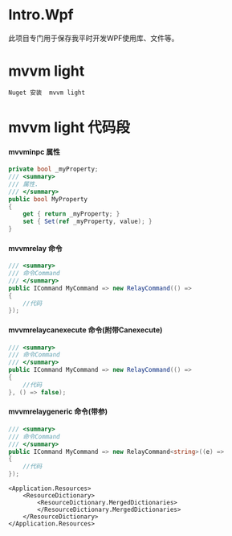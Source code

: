 # Intro.Wpf
此项目专门用于保存我平时开发WPF使用库、文件等。

# mvvm light
```XML
Nuget 安装  mvvm light 
```

# mvvm light 代码段
#### mvvminpc 属性
```C#
private bool _myProperty;
/// <summary>
/// 属性.
/// </summary>
public bool MyProperty
{
    get { return _myProperty; }
    set { Set(ref _myProperty, value); }
}
```
#### mvvmrelay 命令
```C#
/// <summary>
/// 命令Command
/// </summary>
public ICommand MyCommand => new RelayCommand(() =>
{
    //代码
});
```
#### mvvmrelaycanexecute 命令(附带Canexecute)
```C#        
/// <summary>
/// 命令Command
/// </summary>
public ICommand MyCommand => new RelayCommand(() =>
{
    //代码
}, () => false);
```
#### mvvmrelaygeneric 命令(带参)
```C# 
/// <summary>
/// 命令Command
/// </summary>
public ICommand MyCommand => new RelayCommand<string>((e) =>
{
    //代码
});
```


```XAML
<Application.Resources>
    <ResourceDictionary>
        <ResourceDictionary.MergedDictionaries>
        </ResourceDictionary.MergedDictionaries>
    </ResourceDictionary>
</Application.Resources>
```
